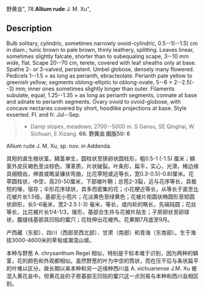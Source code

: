 野黄韭",
78.**Allium rude** J. M. Xu",

## Description
Bulb solitary, cylindric, sometimes narrowly ovoid-cylindric, 0.5--1(--1.5) cm in diam.; tunic brown to pale brown, thinly leathery, splitting. Leaves linear, sometimes slightly falcate, shorter than to subequaling scape, 3--10 mm wide, flat. Scape 20--70 cm, terete, covered with leaf sheaths only at base. Spathe 2- or 3-valved, persistent. Umbel globose, densely many flowered. Pedicels 1--1.5 × as long as perianth, ebracteolate. Perianth pale yellow to greenish yellow; segments oblong-elliptic to oblong-ovate, 5--6 × 2--2.5(--3) mm; inner ones sometimes slightly longer than outer. Filaments subulate, equal, 1.25--1.35 × as long as perianth segments, connate at base and adnate to perianth segments. Ovary ovoid to ovoid-globose, with concave nectaries covered by short, hoodlike projections at base. Style exserted. Fl. and fr. Jul--Sep.

> * Damp slopes, meadows; 2700--5000 m. S Gansu, SE Qinghai, W Sichuan, E Xizang.
**66. 野黄韭 图版50: 6**

Allium rude J. M. Xu, sp. nov. in Addenda.

具短的直生根状茎。鳞茎单生，圆柱状至狭卵状圆柱形，粗0.5-1 (-1.5) 厘米；鳞茎外皮灰褐色至淡棕色，薄革质，片状破裂。叶条形，扁平，实心，光滑，稀边缘具细糙齿，伸直或略呈镰状弯曲，比花葶短或近等长，宽0.3-0.5(-0.8)厘米。花葶圆柱状，中空，高20-50厘米，下部被叶鞘；总苞2-3裂，近与花序等长，具极短的喙，宿存；伞形花序球状，具多而密集的花；小花梗近等长，从等长于直至比花被片长1.5倍，基部无小苞片；花淡黄色至绿黄色；花被片矩圆状椭圆形至矩圆状卵形，长5-6毫米，宽2-2.5 (-3) 毫米，等长，或内轮的略长，先端钝圆；花丝等长，比花被片长1/4-1/3，锥形，基部合生并与花被片贴生；子房卵状至卵球状，腹缝线基部具凹陷的蜜穴；花柱伸出花被外。花果期7月底至9月。

产西藏（东部）、四川（西部至西北部）、甘肃（南部）和青海（东南部）。生于海拔3000-4600米的草甸或潮湿山坡。

本种与野葱 A. chrysanthum Regel 相似，特别是干标本难于识别，因为两种的鳞茎，花的颜色和外观都相似。虽然野葱的叶为中空的筒状，而在压干后与条状扁平的叶难以区分。故长期以来本种和另一近缘种西川韭 A. xichuanense J.M. Xu 被混入黄花韭中。但黄花韭的子房基部无凹陷的蜜穴这一点则易与本种和西川韭相区别。
